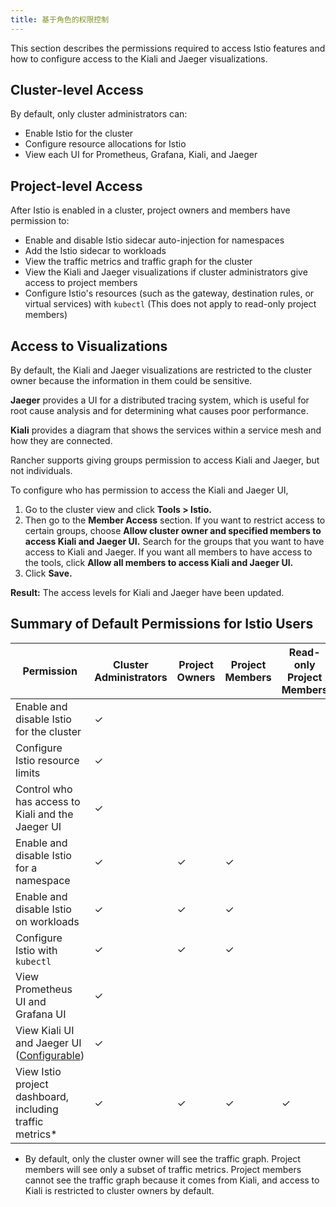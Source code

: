 ```yaml
---
title: 基于角色的权限控制
---
```


This section describes the permissions required to access Istio features and how to configure access to the Kiali and Jaeger visualizations.

## Cluster-level Access

By default, only cluster administrators can:

* Enable Istio for the cluster
* Configure resource allocations for Istio
* View each UI for Prometheus, Grafana, Kiali, and Jaeger

## Project-level Access

After Istio is enabled in a cluster, project owners and members have permission to:

* Enable and disable Istio sidecar auto-injection for namespaces
* Add the Istio sidecar to workloads
* View the traffic metrics and traffic graph for the cluster
* View the Kiali and Jaeger visualizations if cluster administrators give access to project members
* Configure Istio's resources (such as the gateway, destination rules, or virtual services) with `kubectl` (This does not apply to read-only project members)

## Access to Visualizations

By default, the Kiali and Jaeger visualizations are restricted to the cluster owner because the information in them could be sensitive.

**Jaeger** provides a UI for a distributed tracing system, which is useful for root cause analysis and for determining what causes poor performance.

**Kiali** provides a diagram that shows the services within a service mesh and how they are connected.

Rancher supports giving groups permission to access Kiali and Jaeger, but not individuals.

To configure who has permission to access the Kiali and Jaeger UI, 

1. Go to the cluster view and click **Tools > Istio.**
1. Then go to the **Member Access** section. If you want to restrict access to certain groups, choose **Allow cluster owner and specified members to access Kiali and Jaeger UI.** Search for the groups that you want to have access to Kiali and Jaeger. If you want all members to have access to the tools, click **Allow all members to access Kiali and Jaeger UI.**
1. Click **Save.**

**Result:** The access levels for Kiali and Jaeger have been updated.

## Summary of Default Permissions for Istio Users

| Permission                                                              | Cluster Administrators | Project Owners | Project Members | Read-only Project Members |
| ----------------------------------------------------------------------- | ---------------------- | -------------- | --------------- | ------------------------- |
| Enable and disable Istio for the cluster                                | ✓                      |                |                 |                           |
| Configure Istio resource limits                                         | ✓                      |                |                 |                           |
| Control who has access to Kiali and the Jaeger UI                       | ✓                      |                |                 |                           |
| Enable and disable Istio for a namespace                                | ✓                      | ✓              | ✓               |                           |
| Enable and disable Istio on workloads                                   | ✓                      | ✓              | ✓               |                           |
| Configure Istio with `kubectl` | ✓                      | ✓              | ✓               |                           |
| View Prometheus UI and Grafana UI                                       | ✓                      |                |                 |                           |
| View Kiali UI and Jaeger UI ([Configurable](#access-to-visualizations)) | ✓                      |                |                 |                           |
| View Istio project dashboard, including traffic metrics\*               | ✓                      | ✓              | ✓               | ✓                         |

* By default, only the cluster owner will see the traffic graph. Project members will see only a subset of traffic metrics. Project members cannot see the traffic graph because it comes from Kiali, and access to Kiali is restricted to cluster owners by default.

